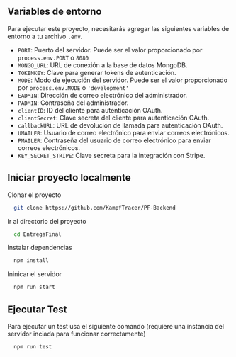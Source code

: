 
## Variables de entorno

Para ejecutar este proyecto, necesitarás agregar las siguientes variables de entorno a tu archivo `.env`.

- `PORT`: Puerto del servidor. Puede ser el valor proporcionado por `process.env.PORT` o `8080` 
- `MONGO_URL`: URL de conexión a la base de datos MongoDB.
- `TOKENKEY`: Clave para generar tokens de autenticación.
- `MODE`: Modo de ejecución del servidor. Puede ser el valor proporcionado por `process.env.MODE` o `'development'` 
- `EADMIN`: Dirección de correo electrónico del administrador.
- `PADMIN`: Contraseña del administrador.
- `clientID`: ID del cliente para autenticación OAuth.
- `clientSecret`: Clave secreta del cliente para autenticación OAuth.
- `callbackURL`: URL de devolución de llamada para autenticación OAuth.
- `UMAILER`: Usuario de correo electrónico para enviar correos electrónicos.
- `PMAILER`: Contraseña del usuario de correo electrónico para enviar correos electrónicos.
- `KEY_SECRET_STRIPE`: Clave secreta para la integración con Stripe.

## Iniciar proyecto localmente

Clonar el proyecto

```bash
  git clone https://github.com/KampfTracer/PF-Backend
```

Ir al directorio del proyecto

```bash
  cd EntregaFinal
```

Instalar dependencias

```bash
  npm install
```

Ininicar el servidor

```bash
  npm run start
```


## Ejecutar Test

Para ejecutar un test usa el siguiente comando (requiere una instancia del servidor inciada para funcionar correctamente)

```bash
  npm run test
```

